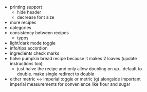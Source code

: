 - printing support
    - hide header
    - decrease font size
- more recipes
- categories
- consistency between recipes
    - typos
- light/dark mode toggle
- info/tips accordion
- ingredients check marks
- halve pumpkin bread recipe because it makes 2 loaves (update instructions too)
    - just halve the recipe and only allow doubling on up.. default to double. make single redirect to double
- either metric <-> imperial toggle or metric (g) alongside important imperial measurements for convenience like flour and sugar